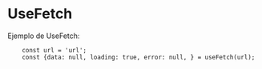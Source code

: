 # UseFetch

Ejemplo de UseFetch: 
```
    const url = 'url';
    const {data: null, loading: true, error: null, } = useFetch(url);
```